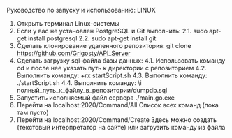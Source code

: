 Руководство по запуску и использованию:
LINUX
1. Открыть терминал Linux-системы
2. Если у вас не установлен PostgreSQL и Git выполнить:
   2.1. sudo apt-get install postgresql
   2.2. sudo apt-get install git
3. Сделать клонирование удаленного репозитория:
git clone <https://github.com/Grigosty/API_Server>
4. Сделать загрузку sql-файла базы данных:
   4.1. Использовать команду cd и после нее указать путь к директории с репозиторием
   4.2. Выполнить команду: +rx startScript.sh
   4.3. Выполнить команду: ./startScript.sh
   4.4. Выполнить команду: \i полный_путь_к_файлу_в_репозитории/dumpdb.sql
5. Запустить исполняемый файл сервера
   ./main.go.exe
6. Перейти на localhost:2020/Command/All
   Список всех команд (пока там пусто)
7. Перейти на localhost:2020/Command/Create
   Здесь можно создать (текстовый интерпретатор на сайте) или загрузить команду из файла
